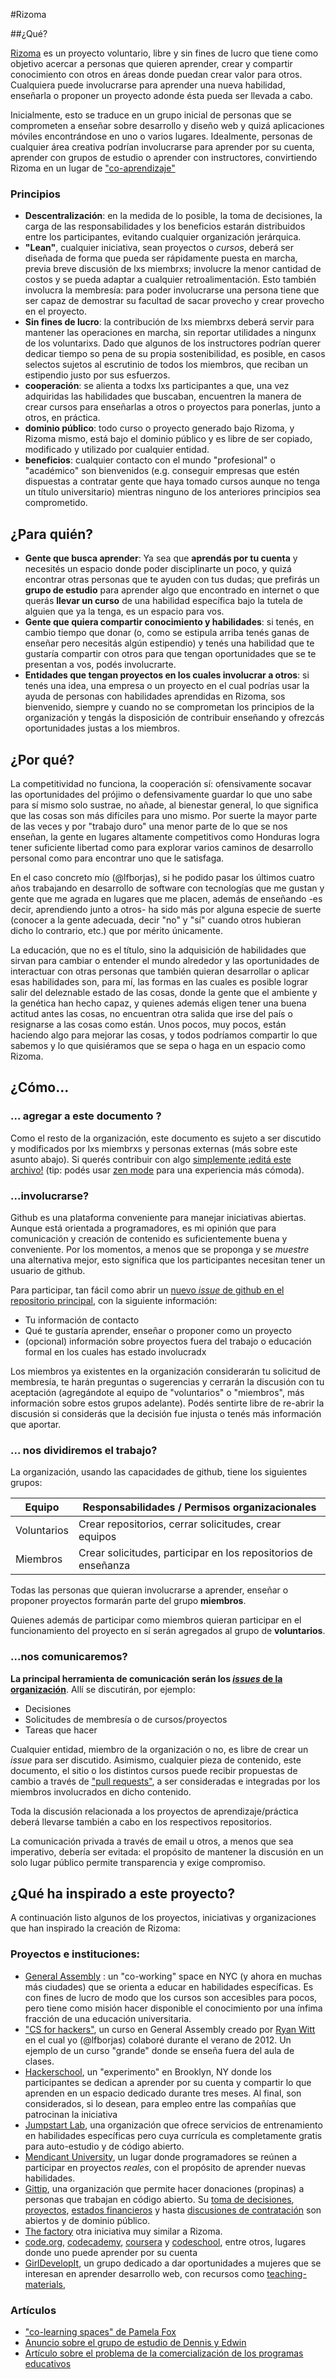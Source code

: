 #Rizoma

##¿Qué?

[Rizoma][1] es un proyecto voluntario, libre y sin fines de lucro que tiene como objetivo acercar a personas que quieren aprender, crear y compartir conocimiento con otros en áreas donde puedan crear valor para otros. Cualquiera puede involucrarse para aprender una nueva habilidad, enseñarla o proponer un proyecto adonde ésta pueda ser llevada a cabo.

Inicialmente, esto se traduce en un grupo inicial de personas que se comprometen a enseñar sobre desarrollo y diseño web y quizá aplicaciones móviles encontrándose en uno o varios lugares. Idealmente, personas de cualquier área creativa podrían involucrarse para aprender por su cuenta, aprender con grupos de estudio o aprender con instructores, convirtiendo Rizoma en un lugar de ["co-aprendizaje"](http://blog.pamelafox.org/2013/03/co-learning-spaces.html)

### Principios

* __Descentralización__: en la medida de lo posible, la toma de decisiones, la carga de las responsabilidades y los beneficios estarán distribuidos entre los participantes, evitando cualquier organización jerárquica.
* __"Lean"__, cualquier iniciativa, sean proyectos o _cursos_, deberá ser diseñada de forma que pueda ser rápidamente puesta en marcha, previa breve discusión de lxs miembrxs; involucre la menor cantidad de costos y se pueda adaptar a cualquier retroalimentación. Esto también involucra la membresía: para poder involucrarse una persona tiene que ser capaz de demostrar su facultad de sacar provecho y crear provecho en el proyecto.
* __Sin fines de lucro__: la contribución de lxs miembrxs deberá servir para mantener las operaciones en marcha, sin reportar utilidades a ningunx de los voluntarixs. Dado que algunos de los instructores podrían querer dedicar tiempo so pena de su propia sostenibilidad, es posible, en casos selectos sujetos al escrutinio de todos los miembros, que reciban un estipendio justo por sus esfuerzos.
*  __cooperación__: se alienta a todxs lxs participantes a que, una vez adquiridas las habilidades que buscaban, encuentren la manera de crear cursos para enseñarlas a otros o proyectos para ponerlas, junto a otros, en práctica. 
* __dominio público__: todo curso o proyecto generado bajo Rizoma, y Rizoma mismo, está bajo el dominio público y es libre de ser copiado, modificado y utilizado por cualquier entidad. 
* __beneficios__: cualquier contacto con el mundo "profesional" o "académico" son bienvenidos (e.g. conseguir empresas que estén dispuestas a contratar gente que haya tomado cursos aunque no tenga un título universitario) mientras ninguno de los anteriores principios sea comprometido. 

## ¿Para quién?

* __Gente que busca aprender__: Ya sea que __aprendás por tu cuenta__ y necesités un espacio donde poder disciplinarte un poco, y quizá encontrar otras personas que te ayuden con tus dudas; que prefirás un __grupo de estudio__ para aprender algo que encontrado en internet o que querás __llevar un curso__ de una habilidad específica bajo la tutela de alguien que ya la tenga, es un espacio para vos.
* __Gente que quiera compartir conocimiento y habilidades__: si tenés, en cambio tiempo que donar (o, como se estipula arriba tenés ganas de enseñar pero necesitás algún estipendio) y tenés una habilidad que te gustaría compartir con otros para que tengan oportunidades que se te presentan a vos, podés involucrarte.
* __Entidades que tengan proyectos en los cuales involucrar a otros__: si tenés una idea, una empresa o un proyecto en el cual podrías usar la ayuda de personas con habilidades aprendidas en Rizoma, sos bienvenido, siempre y cuando no se comprometan los principios de la organización y tengás la disposición de contribuir enseñando y ofrezcás oportunidades justas a los miembros. 

## ¿Por qué?

La competitividad no funciona, la cooperación sí: ofensivamente socavar las oportunidades del prójimo o defensivamente guardar lo que uno sabe para sí mismo solo sustrae, no añade, al bienestar general, lo que significa que las cosas son más difíciles para uno mismo. Por suerte la mayor parte de las veces y por "trabajo duro" una menor parte de lo que se nos enseñan, la gente en lugares altamente competitivos como Honduras logra tener suficiente libertad como para explorar varios caminos de desarrollo personal como para encontrar uno que le satisfaga. 

En el caso concreto mío (@lfborjas), si he podido pasar los últimos cuatro años trabajando en desarrollo de software con tecnologías que me gustan y gente que me agrada en lugares que me placen, además de enseñando -es decir, aprendiendo junto a otros- ha sido más por alguna especie de suerte (conocer a la gente adecuada, decir "no" y "sí" cuando otros hubieran dicho lo contrario, etc.) que por mérito únicamente. 

La educación, que no es el título, sino la adquisición de habilidades que sirvan para cambiar o entender el mundo alrededor y las oportunidades de interactuar con otras personas que también quieran desarrollar o aplicar esas habilidades son, para mí, las formas en las cuales es posible lograr salir del deleznable estado de las cosas, donde la gente que el ambiente y la genética han hecho capaz, y quienes además eligen tener una buena actitud antes las cosas, no encuentran otra salida que irse del país o resignarse a las cosas como están. Unos pocos, muy pocos, están haciendo algo para mejorar las cosas, y todos podríamos compartir lo que sabemos y lo que quisiéramos que se sepa o haga en un espacio como Rizoma.

## ¿Cómo... 

### ... agregar a este documento ?

Como el resto de la organización, este documento es sujeto a ser discutido y modificados por lxs miembrxs y personas externas (más sobre este asunto abajo). Si querés contribuir con algo [simplemente ¡editá este archivo!](https://github.com/blog/905-edit-like-an-ace) (tip: podés usar [zen mode](https://github.com/blog/1379-zen-writing-mode) para una experiencia más cómoda).

### ...involucrarse?

Github es una plataforma conveniente para manejar iniciativas abiertas. Aunque está orientada a programadores, es mi opinión que para comunicación y creación de contenido es suficientemente buena y conveniente. Por los momentos, a menos que se proponga y se _muestre_ una alternativa mejor, esto significa que los participantes necesitan tener un usuario de github. 

Para participar, tan fácil como abrir un [nuevo _issue_ de github en el repositorio principal](https://github.com/rizoma/org/issues/new), con la siguiente información:

* Tu información de contacto
* Qué te gustaría aprender, enseñar o proponer como un proyecto
* (opcional) información sobre proyectos fuera del trabajo o educación formal en los cuales has estado involucradx

Los miembros ya existentes en la organización considerarán tu solicitud de membresía, te harán preguntas o sugerencias y cerrarán la discusión con tu aceptación (agregándote al equipo de "voluntarios" o "miembros", más información sobre estos grupos adelante). Podés sentirte libre de re-abrir la discusión si considerás que la decisión fue injusta o tenés más información que aportar.

### ... nos dividiremos el trabajo?

La organización, usando las capacidades de github, tiene los siguientes grupos:

| Equipo        | Responsabilidades / Permisos organizacionales                      |
| --------------- | -----------------------------------------------------------------------------------   |
| Voluntarios |  Crear repositorios, cerrar solicitudes, crear equipos                 |
| Miembros    |  Crear solicitudes, participar en los repositorios de enseñanza |

Todas las personas que quieran involucrarse a aprender, enseñar o proponer proyectos formarán parte del grupo __miembros__. 

Quienes además de participar como miembros quieran participar en el funcionamiento del proyecto en sí serán agregados al grupo de __voluntarios__. 

### ...nos comunicaremos?

__La principal herramienta de comunicación serán los [_issues_ de la organización](https://github.com/rizoma/org/issues)__. Allí se discutirán, por ejemplo:

* Decisiones
* Solicitudes de membresía o de cursos/proyectos
* Tareas que hacer

Cualquier entidad, miembro de la organización o no, es libre de crear un _issue_ para ser discutido. Asimismo, cualquier pieza de contenido, este documento, el sitio o los distintos cursos puede recibir propuestas de cambio a través de ["pull requests"](https://help.github.com/articles/using-pull-requests), a ser consideradas e integradas por los miembros involucrados en dicho contenido. 

Toda la discusión relacionada a los proyectos de aprendizaje/práctica deberá llevarse también a cabo en los respectivos repositorios. 

La comunicación privada a través de email u otros, a menos que sea imperativo, debería ser evitada: el propósito de mantener la discusión en un solo lugar público permite transparencia y exige compromiso.

## ¿Qué ha inspirado a este proyecto?

A continuación listo algunos de los proyectos, iniciativas y organizaciones que han inspirado la creación de Rizoma:


### Proyectos e instituciones:

* [General Assembly](http://generalassemb.ly/) : un "co-working" space en NYC (y ahora en muchas más ciudades) que se orienta a educar en habilidades específicas. Es con fines de lucro de modo que los cursos son accesibles para pocos, pero tiene como misión hacer disponible el conocimiento por una ínfima fracción de una educación universitaria.
* ["CS for hackers"](http://cs4h.com/), un curso en General Assembly creado por [Ryan Witt](http://ryan.sh) en el cual yo (@lfborjas) colaboré durante el verano de 2012. Un ejemplo de un curso "grande" donde se enseña fuera del aula de clases. 
* [Hackerschool](https://www.hackerschool.com/manual), un "experimento" en Brooklyn, NY donde los participantes se dedican a aprender por su cuenta y compartir lo que aprenden en un espacio dedicado durante tres meses. Al final, son considerados, si lo desean, para empleo entre las compañías que patrocinan la iniciativa
* [Jumpstart Lab](http://jumpstartlab.com/), una organización que ofrece servicios de entrenamiento en habilidades específicas pero cuya currícula es completamente gratis para auto-estudio y de código abierto.
* [Mendicant University](http://mendicantuniversity.org/), un lugar donde programadores se reúnen a participar en proyectos _reales_, con el propósito de aprender nuevas habilidades.
* [Gittip](https://www.gittip.com/about/), una organización que permite hacer donaciones (propinas) a personas que trabajan en código abierto. Su [toma de decisiones](https://github.com/gittip/www.gittip.com/issues), [proyectos](https://github.com/gittip), [estados financieros](https://www.gittip.com/about/charts.html) y hasta [discusiones de contratación](https://github.com/gittip/humans/issues) son abiertos y de dominio público. 
* [The factory](http://workthefactory.com/colearning) otra iniciativa muy similar a Rizoma.
* [code.org](http://www.code.org/), [codecademy](http://www.codecademy.com), [coursera](http://www.coursera.org) y [codeschool](http://www.codeschool.com), entre otros, lugares donde uno puede aprender por su cuenta
* [GirlDevelopIt](http://www.meetup.com/Girl-Develop-It-San-Francisco/#upcoming), un grupo dedicado a dar oportunidades a mujeres que se interesan en aprender desarrollo web, con recursos como [teaching-materials](http://www.teaching-materials.org/),  

### Artículos

* ["co-learning spaces" de Pamela Fox](http://blog.pamelafox.org/2013/03/co-learning-spaces.html)
* [Anuncio sobre el grupo de estudio de Dennis y Edwin](http://blog.udacity.com/2013/05/cs101-spanish-study-group.html)
* [Artículo sobre el problema de la comercialización de los programas educativos](http://blog.regehr.org/archives/953)

[1]: http://es.wikipedia.org/wiki/Rizoma_(filosof%C3%ADa) "Rizoma: según Deleuze y Guattari"
